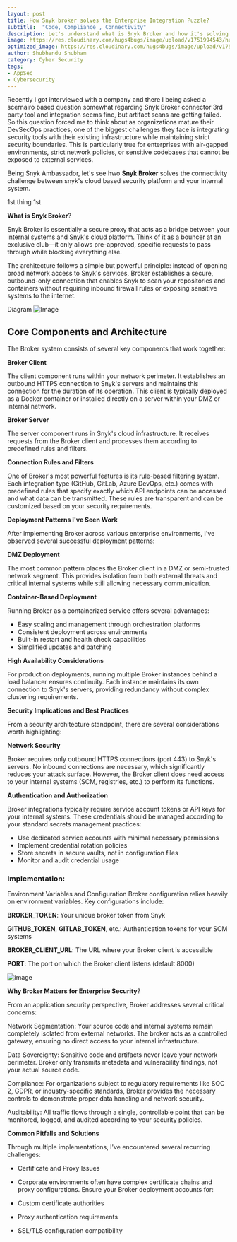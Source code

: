 ```yaml
---
layout: post
title: How Snyk broker solves the Enterprise Integration Puzzle?
subtitle:  "Code, Compliance , Connectivity"
description: Let's understand what is Snyk Broker and how it's solving enterprise problems
image: https://res.cloudinary.com/hugs4bugs/image/upload/v1751994543/hugs4bugs/snyk/snyk-broker.png
optimized_image: https://res.cloudinary.com/hugs4bugs/image/upload/v1751994543/hugs4bugs/snyk/snyk-broker.png
author: Shubhendu Shubham
category: Cyber Security
tags:
- AppSec
- Cybersecurity
---
```

Recently I got interviewed with a company and there I being asked a scernairo based question somewhat regarding Snyk Broker connector 3rd party tool and integration seems fine, but artifact scans are getting failed. So this question forced me to think about as organizations mature their DevSecOps practices, one of the biggest challenges they face is integrating security tools with their existing infrastructure while maintaining strict security boundaries. This is particularly true for enterprises with air-gapped environments, strict network policies, or sensitive codebases that cannot be exposed to external services.

Being Snyk Ambassador, let's see hwo **Snyk Broker** solves the connectivity challenge between snyk's cloud based security platform and your internal system. 

1st thing 1st 

**What is Snyk Broker**?

Snyk Broker is essentially a secure proxy that acts as a bridge between your internal systems and Snyk's cloud platform. Think of it as a bouncer at an exclusive club—it only allows pre-approved, specific requests to pass through while blocking everything else.

The architecture follows a simple but powerful principle: instead of opening broad network access to Snyk's services, Broker establishes a secure, outbound-only connection that enables Snyk to scan your repositories and containers without requiring inbound firewall rules or exposing sensitive systems to the internet.

Diagram 
![Image](https://res.cloudinary.com/hugs4bugs/image/upload/v1751996323/hugs4bugs/snyk/snyk_aovfl5.png)

## Core Components and Architecture 
The Broker system consists of several key components that work together:

**Broker Client**

The client component runs within your network perimeter. It establishes an outbound HTTPS connection to Snyk's servers and maintains this connection for the duration of its operation. This client is typically deployed as a Docker container or installed directly on a server within your DMZ or internal network.

**Broker Server**

The server component runs in Snyk's cloud infrastructure. It receives requests from the Broker client and processes them according to predefined rules and filters.

**Connection Rules and Filters**

One of Broker's most powerful features is its rule-based filtering system. Each integration type (GitHub, GitLab, Azure DevOps, etc.) comes with predefined rules that specify exactly which API endpoints can be accessed and what data can be transmitted. These rules are transparent and can be customized based on your security requirements.

**Deployment Patterns I've Seen Work**

After implementing Broker across various enterprise environments, I've observed several successful deployment patterns:

**DMZ Deployment**

The most common pattern places the Broker client in a DMZ or semi-trusted network segment. This provides isolation from both external threats and critical internal systems while still allowing necessary communication.

**Container-Based Deployment**

Running Broker as a containerized service offers several advantages:

* Easy scaling and management through orchestration platforms
* Consistent deployment across environments
* Built-in restart and health check capabilities
* Simplified updates and patching

**High Availability Considerations**

For production deployments, running multiple Broker instances behind a load balancer ensures continuity. Each instance maintains its own connection to Snyk's servers, providing redundancy without complex clustering requirements.

**Security Implications and Best Practices**

From a security architecture standpoint, there are several considerations worth highlighting:

**Network Security**

Broker requires only outbound HTTPS connections (port 443) to Snyk's servers. No inbound connections are necessary, which significantly reduces your attack surface. However, the Broker client does need access to your internal systems (SCM, registries, etc.) to perform its functions.

**Authentication and Authorization**

Broker integrations typically require service account tokens or API keys for your internal systems. These credentials should be managed according to your standard secrets management practices:

* Use dedicated service accounts with minimal necessary permissions
* Implement credential rotation policies
* Store secrets in secure vaults, not in configuration files
* Monitor and audit credential usage

### Implementation:

Environment Variables and Configuration
Broker configuration relies heavily on environment variables. Key configurations include:

**BROKER_TOKEN**: Your unique broker token from Snyk

**GITHUB_TOKEN**, **GITLAB_TOKEN**, etc.: Authentication tokens for your SCM systems

**BROKER_CLIENT_URL**: The URL where your Broker client is accessible

**PORT**: The port on which the Broker client listens (default 8000)

![image](https://res.cloudinary.com/hugs4bugs/image/upload/v1751997129/hugs4bugs/snyk/snykkk.jpg)

**Why Broker Matters for Enterprise Security**?

From an application security perspective, Broker addresses several critical concerns:

Network Segmentation: Your source code and internal systems remain completely isolated from external networks. The broker acts as a controlled gateway, ensuring no direct access to your internal infrastructure.

Data Sovereignty: Sensitive code and artifacts never leave your network perimeter. Broker only transmits metadata and vulnerability findings, not your actual source code.

Compliance: For organizations subject to regulatory requirements like SOC 2, GDPR, or industry-specific standards, Broker provides the necessary controls to demonstrate proper data handling and network security.

Auditability: All traffic flows through a single, controllable point that can be monitored, logged, and audited according to your security policies.


**Common Pitfalls and Solutions**

Through multiple implementations, I've encountered several recurring challenges:

- Certificate and Proxy Issues
- Corporate environments often have complex certificate chains and proxy configurations. Ensure your Broker deployment accounts for:

- Custom certificate authorities
- Proxy authentication requirements
- SSL/TLS configuration compatibility
